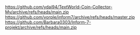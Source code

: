 https://github.com/ydai94/TextWorld-Coin-Collector-My/archive/refs/heads/main.zip
https://github.com/vorple/inform7/archive/refs/heads/master.zip
https://github.com/Barbara0303/Inform-7-projekt/archive/refs/heads/main.zip
